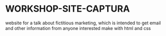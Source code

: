 # WORKSHOP-SITE-CAPTURA
website for a talk about fictitious marketing, which is intended to get email and other information from anyone interested make with html and css
